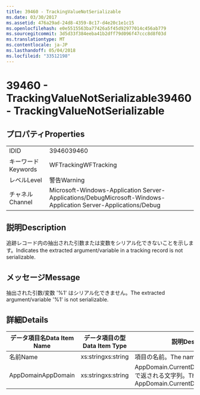 ```yaml
---
title: 39460 - TrackingValueNotSerializable
ms.date: 03/30/2017
ms.assetid: 476a29ad-24d8-4359-8c17-d4e20c1e1c15
ms.openlocfilehash: e0e5515563ba77426a5f45d92977014c456ab779
ms.sourcegitcommit: 3d5d33f384eeba41b2dff79d096f47ccc8d8f03d
ms.translationtype: MT
ms.contentlocale: ja-JP
ms.lasthandoff: 05/04/2018
ms.locfileid: "33512198"
---
```

# <a name="39460---trackingvaluenotserializable"></a><span data-ttu-id="07590-102">39460 - TrackingValueNotSerializable</span><span class="sxs-lookup"><span data-stu-id="07590-102">39460 - TrackingValueNotSerializable</span></span>
## <a name="properties"></a><span data-ttu-id="07590-103">プロパティ</span><span class="sxs-lookup"><span data-stu-id="07590-103">Properties</span></span>  
  
|||  
|-|-|  
|<span data-ttu-id="07590-104">ID</span><span class="sxs-lookup"><span data-stu-id="07590-104">ID</span></span>|<span data-ttu-id="07590-105">39460</span><span class="sxs-lookup"><span data-stu-id="07590-105">39460</span></span>|  
|<span data-ttu-id="07590-106">キーワード</span><span class="sxs-lookup"><span data-stu-id="07590-106">Keywords</span></span>|<span data-ttu-id="07590-107">WFTracking</span><span class="sxs-lookup"><span data-stu-id="07590-107">WFTracking</span></span>|  
|<span data-ttu-id="07590-108">レベル</span><span class="sxs-lookup"><span data-stu-id="07590-108">Level</span></span>|<span data-ttu-id="07590-109">警告</span><span class="sxs-lookup"><span data-stu-id="07590-109">Warning</span></span>|  
|<span data-ttu-id="07590-110">チャネル</span><span class="sxs-lookup"><span data-stu-id="07590-110">Channel</span></span>|<span data-ttu-id="07590-111">Microsoft-Windows-Application Server-Applications/Debug</span><span class="sxs-lookup"><span data-stu-id="07590-111">Microsoft-Windows-Application Server-Applications/Debug</span></span>|  
  
## <a name="description"></a><span data-ttu-id="07590-112">説明</span><span class="sxs-lookup"><span data-stu-id="07590-112">Description</span></span>  
 <span data-ttu-id="07590-113">追跡レコード内の抽出された引数または変数をシリアル化できないことを示します。</span><span class="sxs-lookup"><span data-stu-id="07590-113">Indicates the extracted argument/variable in a tracking record is not serializable.</span></span>  
  
## <a name="message"></a><span data-ttu-id="07590-114">メッセージ</span><span class="sxs-lookup"><span data-stu-id="07590-114">Message</span></span>  
 <span data-ttu-id="07590-115">抽出された引数/変数 '%1' はシリアル化できません。</span><span class="sxs-lookup"><span data-stu-id="07590-115">The extracted argument/variable '%1' is not serializable.</span></span>  
  
## <a name="details"></a><span data-ttu-id="07590-116">詳細</span><span class="sxs-lookup"><span data-stu-id="07590-116">Details</span></span>  
  
|<span data-ttu-id="07590-117">データ項目名</span><span class="sxs-lookup"><span data-stu-id="07590-117">Data Item Name</span></span>|<span data-ttu-id="07590-118">データ項目の型</span><span class="sxs-lookup"><span data-stu-id="07590-118">Data Item Type</span></span>|<span data-ttu-id="07590-119">説明</span><span class="sxs-lookup"><span data-stu-id="07590-119">Description</span></span>|  
|--------------------|--------------------|-----------------|  
|<span data-ttu-id="07590-120">名前</span><span class="sxs-lookup"><span data-stu-id="07590-120">Name</span></span>|<span data-ttu-id="07590-121">xs:string</span><span class="sxs-lookup"><span data-stu-id="07590-121">xs:string</span></span>|<span data-ttu-id="07590-122">項目の名前。</span><span class="sxs-lookup"><span data-stu-id="07590-122">The name of the item.</span></span>|  
|<span data-ttu-id="07590-123">AppDomain</span><span class="sxs-lookup"><span data-stu-id="07590-123">AppDomain</span></span>|<span data-ttu-id="07590-124">xs:string</span><span class="sxs-lookup"><span data-stu-id="07590-124">xs:string</span></span>|<span data-ttu-id="07590-125">AppDomain.CurrentDomain.FriendlyName で返される文字列。</span><span class="sxs-lookup"><span data-stu-id="07590-125">The string returned by AppDomain.CurrentDomain.FriendlyName.</span></span>|
